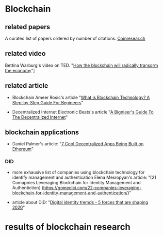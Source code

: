 # Blockchain

## related papers 

A curated list of papers ordered by number of citations. [Coinresear.ch](https://www.coinresear.ch/papers)  


## related video

Bettina Warburg's video on TED. "[How the blockchain will radically transorm the economy](https://www.ted.com/talks/bettina_warburg_how_the_blockchain_will_radically_transform_the_economy)"]

## related article

* Blockchain
Ameer Rosic's article "[What is Blockchain Technology? A Step-by-Step Guide For Begineers](https://blockgeeks.com/guides/what-is-blockchain-technology/)"

* Decentralized Internet
Electronic Beats's article
"[A Bignieer's Guide To The Decentralized Internet](https://www.electronicbeats.net/a-beginners-guide-to-the-decentralized-internet/)"




## blockchain applications

* Daniel Palmer's article: "[7 Cool Decentralized Apps Being Built on Ethereum](https://www.coindesk.com/7-cool-decentralized-apps-built-ethereum)"

### DID
* more exhausive list of companies using blockchain technology for identify management and authentication
Elena Mesropyan's article: "[21 Comapnies Leveraging Blockchain for Identity Management and Authentiction]
(https://gomedici.com/22-companies-leveraging-blockchain-for-identity-management-and-authentication/)"

* article about DiD: "[Digital identity tremds - 5 forces that are shaping 2020](https://www.gemalto.com/govt/identity/digital-identity-services/trends)"

# results of blockchain research 
